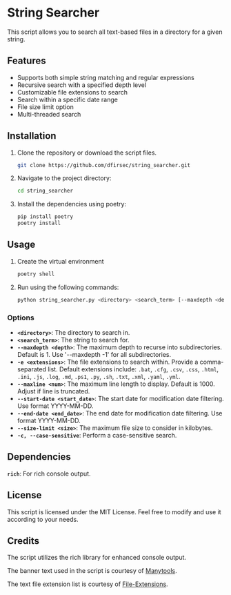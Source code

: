 # String Searcher

This script allows you to search all text-based files in a directory for a given string.

## Features

- Supports both simple string matching and regular expressions
- Recursive search with a specified depth level
- Customizable file extensions to search
- Search within a specific date range
- File size limit option
- Multi-threaded search

## Installation

1. Clone the repository or download the script files.

    ```bash
    git clone https://github.com/dfirsec/string_searcher.git
    ```

2. Navigate to the project directory:

    ```bash
    cd string_searcher
    ```

3. Install the dependencies using poetry:

    ```bash
    pip install poetry
    poetry install
    ```

## Usage

1. Create the virtual environment

    ```bash
    poetry shell
    ```

2. Run using the following commands:

    ```bash
    python string_searcher.py <directory> <search_term> [--maxdepth <depth>] [-e <extensions>] [--maxline <num>] [--size-limit <size>] [--start-date <start_date>] [--end-date <end_date>]
    ```

### Options

- **`<directory>`**: The directory to search in.
- **`<search_term>`**: The string to search for.
- **`--maxdepth <depth>`**: The maximum depth to recurse into subdirectories. Default is 1. Use '--maxdepth -1' for all subdirectories.
- **`-e <extensions>`**: The file extensions to search within. Provide a comma-separated list. Default extensions include: `.bat`, `.cfg`, `.csv`, `.css`, `.html`, `.ini`, `.js`, `.log`, `.md`, `.ps1`, `.py`, `.sh`, `.txt`, `.xml`, `.yaml`, `.yml`.
- **`--maxline <num>`**: The maximum line length to display. Default is 1000. Adjust if line is truncated.
- **`--start-date <start_date>`**: The start date for modification date filtering. Use format YYYY-MM-DD.
- **`--end-date <end_date>`**: The end date for modification date filtering. Use format YYYY-MM-DD.
- **`--size-limit <size>`**: The maximum file size to consider in kilobytes.
- **`-c, --case-sensitive`**: Perform a case-sensitive search.

## Dependencies

**`rich`**: For rich console output.

## License

This script is licensed under the MIT License. Feel free to modify and use it according to your needs.

## Credits

The script utilizes the rich library for enhanced console output.

The banner text used in the script is courtesy of [Manytools](https://manytools.org/hacker-tools/ascii-banner/).

The text file extension list is courtesy of [File-Extensions](https://www.file-extensions.org/filetype/extension/name/text-files).

